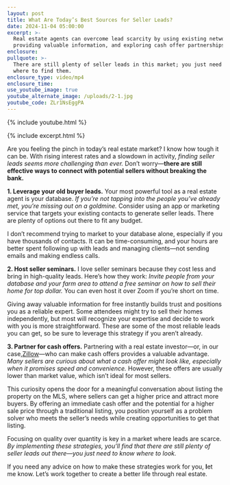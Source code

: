 ```yaml
---
layout: post
title: What Are Today’s Best Sources for Seller Leads?
date: 2024-11-04 05:00:00
excerpt: >-
  Real estate agents can overcome lead scarcity by using existing networks,
  providing valuable information, and exploring cash offer partnerships.
enclosure:
pullquote: >-
  There are still plenty of seller leads in this market; you just need to know
  where to find them.
enclosure_type: video/mp4
enclosure_time:
use_youtube_image: true
youtube_alternate_image: /uploads/2-1.jpg
youtube_code: ZLr1NsEggPA
---
```

{% include youtube.html %}

{% include excerpt.html %}

Are you feeling the pinch in today’s real estate market? I know how tough it can be. With rising interest rates and a slowdown in activity, *finding seller leads seems more challenging than ever.* Don’t worry—**there are still effective ways to connect with potential sellers without breaking the bank.**

**1\. Leverage your old buyer leads.** Your most powerful tool as a real estate agent is your database. *If you’re not tapping into the people you’ve already met, you’re missing out on a goldmine.* Consider using an app or marketing service that targets your existing contacts to generate seller leads. There are plenty of options out there to fit any budget.

I don’t recommend trying to market to your database alone, especially if you have thousands of contacts. It can be time-consuming, and your hours are better spent following up with leads and managing clients—not sending emails and making endless calls.

**2\. Host seller seminars.** I love seller seminars because they cost less and bring in high-quality leads. Here’s how they work: *Invite people from your database and your farm area to attend a free seminar on how to sell their home for top dollar.* You can even host it over Zoom if you’re short on time.

Giving away valuable information for free instantly builds trust and positions you as a reliable expert. Some attendees might try to sell their homes independently, but most will recognize your expertise and decide to work with you is more straightforward. These are some of the most reliable leads you can get, so be sure to leverage this strategy if you aren’t already.

**3\. Partner for cash offers.** Partnering with a real estate investor—or, in our case,[<u>Zillow</u>](https://www.zillow.com/)—who can make cash offers provides a valuable advantage. *Many sellers are curious about what a cash offer might look like, especially when it promises speed and convenience.* However, these offers are usually lower than market value, which isn’t ideal for most sellers.

This curiosity opens the door for a meaningful conversation about listing the property on the MLS, where sellers can get a higher price and attract more buyers. By offering an immediate cash offer and the potential for a higher sale price through a traditional listing, you position yourself as a problem solver who meets the seller’s needs while creating opportunities to get that listing.

Focusing on quality over quantity is key in a market where leads are scarce. *By implementing these strategies, you’ll find that there are still plenty of seller leads out there—you just need to know where to look.*

If you need any advice on how to make these strategies work for you, **l**et me know. Let’s work together to create a better life through real estate.